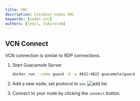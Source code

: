```yaml
---
title: VNC
description: Casibase nodes VNC
keywords: [nodes vnc]
authors: [leoil, IsAurora6]
---
```


## VCN Connect

VCN connection is similar to RDP connections.

1. Start Guacamole Server

    ```bash
    docker run --name guacd -d -p 4822:4822 guacamole/guacd
    ```

2. Add a new node, set protocol to `vnc`
    ![add list](/img/node/node_list.png)

3. Connect to your node by clicking the `connect` button.
